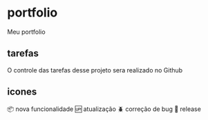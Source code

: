 # portfolio
Meu portfolio

## tarefas
O controle das tarefas desse projeto sera realizado no Github

## icones

:package:  nova funcionalidade 
:up: atualização
:beetle:  correção de bug
:checkered_flag: release
